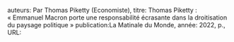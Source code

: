 auteurs: Par Thomas Piketty (Economiste), 
titre: Thomas Piketty : « Emmanuel Macron porte une responsabilité écrasante dans la droitisation du paysage politique »
publication:La Matinale du Monde, 
année: 2022, 
p.,
URL: 


